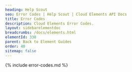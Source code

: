 ```yaml
---
heading: Help Scout
seo: Error Codes | Help Scout | Cloud Elements API Docs
title: Error Codes
description: Cloud Elements Error Codes.
layout: sidebarelementdoc
breadcrumbs: /docs/elements.html
elementId: 338
parent: Back to Element Guides
order: 40
sitemap: false
---
```


{% include error-codes.md %}
